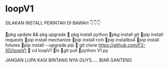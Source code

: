 # loopV1
SILAKAN INSTALL PERINTAH DI BAWAH 👇👇👇


🎀pkg update && pkg upgrade
🎀 pkg install python
🎀pkg install git
🎀pip install requests 
🎀pip install mechanize
🎀pip install rich 
🎀pip installbs4 
🎀pip install futures
🎀pip install --upgrade pip
🎀 git clone https://github.com/F2-XD/loopV1
🎀 cd loopV1
🎀ls
🎀git pull
🎀python V1.py




JANGAN LUPA KASI BINTANG NYA GUYS..... 
BIAR GANTENG
